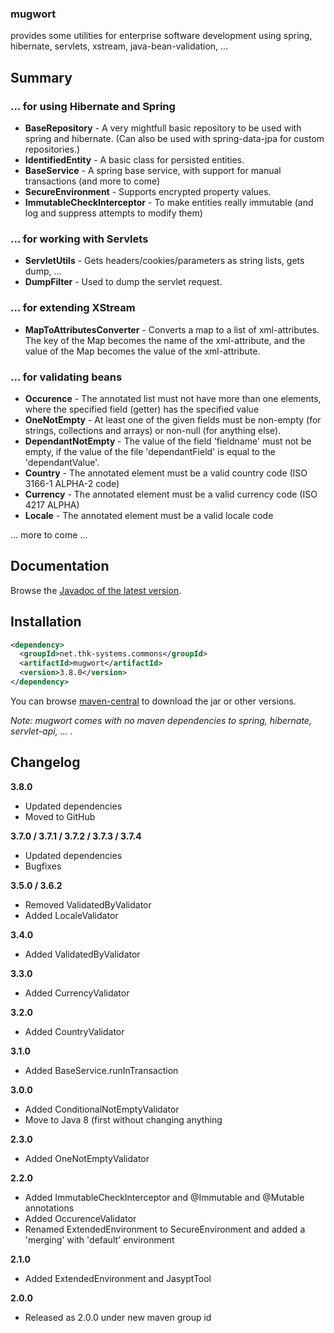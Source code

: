 ### mugwort

provides some utilities for enterprise software development using spring, hibernate, servlets, xstream, java-bean-validation, ... 

## Summary

### ... for using Hibernate and Spring

*   **BaseRepository** \- A very mightfull basic repository to be used with spring and hibernate. (Can also be used with spring-data-jpa for custom repositories.)
*   **IdentifiedEntity** \- A basic class for persisted entities.
*   **BaseService** \- A spring base service, with support for manual transactions (and more to come)
*   **SecureEnvironment** \- Supports encrypted property values.
*   **ImmutableCheckInterceptor** - To make entities really immutable (and log and suppress attempts to modify them)

### ... for working with Servlets

*   **ServletUtils** \- Gets headers/cookies/parameters as string lists, gets dump, ...
*   **DumpFilter** \- Used to dump the servlet request.

### ... for extending XStream

*   **MapToAttributesConverter** \- Converts a map to a list of xml-attributes. The key of the Map becomes the name of the xml-attribute, and the value of the Map becomes the value of the xml-attribute.

### ... for validating beans

*   **Occurence** \- The annotated list must not have more than one elements, where the specified field (getter) has the specified value
*   **OneNotEmpty** \- At least one of the given fields must be non-empty (for strings, collections and arrays) or non-null (for anything else).
*   **DependantNotEmpty** \- The value of the field 'fieldname' must not be empty, if the value of the file 'dependantField' is equal to the 'dependantValue'.
*   **Country** \- The annotated element must be a valid country code (ISO 3166-1 ALPHA-2 code)
*   **Currency** \- The annotated element must be a valid currency code (ISO 4217 ALPHA)
*   **Locale** \- The annotated element must be a valid locale code

... more to come ... 


## Documentation

Browse the [Javadoc of the latest version](https://www.thk-systems.de/content/oss/javadoc/mugwort/current/index.html). 


## Installation

```xml
<dependency>
  <groupId>net.thk-systems.commons</groupId>
  <artifactId>mugwort</artifactId>
  <version>3.8.0</version>
</dependency>
```

You can browse [maven-central](http://search.maven.org/#artifactdetails|net.thk-systems.commons|mugwort|3.8.0|jar) to download the jar or other versions. 

_Note: mugwort comes with no maven dependencies to spring, hibernate, servlet-api, ... ._ 


## Changelog

**3.8.0**

*   Updated dependencies
*   Moved to GitHub

**3.7.0 / 3.7.1 / 3.7.2 / 3.7.3 / 3.7.4**

*   Updated dependencies
*   Bugfixes

**3.5.0 / 3.6.2**

*   Removed ValidatedByValidator
*   Added LocaleValidator

**3.4.0**

*   Added ValidatedByValidator

**3.3.0**

*   Added CurrencyValidator

**3.2.0**

*   Added CountryValidator

**3.1.0**

*   Added BaseService.runInTransaction

**3.0.0**

*   Added ConditionalNotEmptyValidator
*   Move to Java 8 (first without changing anything

**2.3.0**

*   Added OneNotEmptyValidator

**2.2.0**

*   Added ImmutableCheckInterceptor and @Immutable and @Mutable annotations
*   Added OccurenceValidator
*   Renamed ExtendedEnvironment to SecureEnvironment and added a 'merging' with 'default' environment

**2.1.0**

*   Added ExtendedEnvironment and JasyptTool

**2.0.0**

*   Released as 2.0.0 under new maven group id
